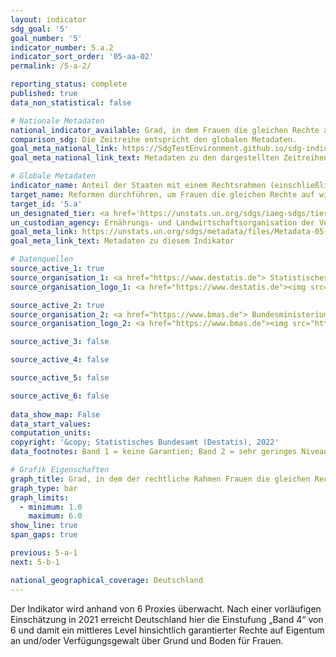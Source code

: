 ```yaml
---
layout: indicator    
sdg_goal: '5'    
goal_number: '5'    
indicator_number: 5.a.2    
indicator_sort_order: '05-aa-02'    
permalink: /5-a-2/    

reporting_status: complete    
published: true    
data_non_statistical: false    

# Nationale Metadaten    
national_indicator_available: Grad, in dem Frauen die gleichen Rechte auf Eigentum an und/oder Verfügungsgewalt über Grund und Boden garantiert wird    
comparison_sdg: Die Zeitreihe entspricht den globalen Metadaten.    
goal_meta_national_link: https://SdgTestEnvironment.github.io/sdg-indicators/public/MetaDe/5.a.2.pdf    
goal_meta_national_link_text: Metadaten zu den dargestellten Zeitreihen    

# Globale Metadaten    
indicator_name: Anteil der Staaten mit einem Rechtsrahmen (einschließlich Gewohnheitsrecht), der Frauen die gleichen Rechte auf Eigentum an und/oder Verfügungsgewalt über Grund und Boden garantiert    
target_name: Reformen durchführen, um Frauen die gleichen Rechte auf wirtschaftliche Ressourcen sowie Zugang zu Grundeigentum und zur Verfügungsgewalt über Grund und Boden und sonstige Vermögensformen, zu Finanzdienstleistungen, Erbschaften und natürlichen Ressourcen zu verschaffen, im Einklang mit den nationalen Rechtsvorschriften    
target_id: '5.a'    
un_designated_tier: <a href='https://unstats.un.org/sdgs/iaeg-sdgs/tier-classification/' title='Klicken Sie hier um weitere Informationen zur UN-Tier-Klassifikation zu erhalten.'  target='_blank'>Tier II</a>    
un_custodian_agency: Ernährungs- und Landwirtschaftsorganisation der Vereinten Nationen (FAO)    
goal_meta_link: https://unstats.un.org/sdgs/metadata/files/Metadata-05-0A-02.pdf    
goal_meta_link_text: Metadaten zu diesem Indikator        

# Datenquellen
source_active_1: true
source_organisation_1: <a href="https://www.destatis.de"> Statistisches Bundesamt (Destatis) </a>
source_organisation_logo_1: <a href="https://www.destatis.de"><img src="https://g205sdgs.github.io/sdg-indicators/public/OrgImgDe/destatis.png" alt="Logo destatis" style="height:60px; width:148px"/></a>

source_active_2: true
source_organisation_2: <a href="https://www.bmas.de"> Bundesministerium für Arbeit und Soziales (BMAS) </a>
source_organisation_logo_2: <a href="https://www.bmas.de"><img src="https://g205sdgs.github.io/sdg-indicators/public/OrgImgDe/bmas.png" alt="Logo bmas" style="height:60px; width:148px"/></a>

source_active_3: false

source_active_4: false

source_active_5: false

source_active_6: false
    
data_show_map: False    
data_start_values:     
computation_units:     
copyright: '&copy; Statistisches Bundesamt (Destatis), 2022'    
data_footnotes: Band 1 = keine Garantien; Band 2 = sehr geringes Niveau der Garantien; Band 3 = geringes Niveau der Garantien; Band 4 = mittleres Niveau der Garantien; Band 5 = hohe Garantien; Band 6 = sehr hohes Niveau der Garantien.<br>• Daten sind erst ab 2021 verfügbar.    

# Grafik Eigenschaften    
graph_title: Grad, in dem der rechtliche Rahmen Frauen die gleichen Rechte auf Eigentum an und/oder Verfügungsgewalt über Grund und Boden garantiert    
graph_type: bar    
graph_limits:
  - minimum: 1.0
    maximum: 6.0
show_line: true
span_gaps: true    

previous: 5-a-1    
next: 5-b-1    

national_geographical_coverage: Deutschland    
---
```



Der Indikator wird anhand von 6 Proxies überwacht. Nach einer vorläufigen Einschätzung in 2021 erreicht Deutschland hier die Einstufung „Band 4“ von 6 und damit ein mittleres Level hinsichtlich garantierter Rechte auf Eigentum an und/oder Verfügungsgewalt über Grund und Boden für Frauen.